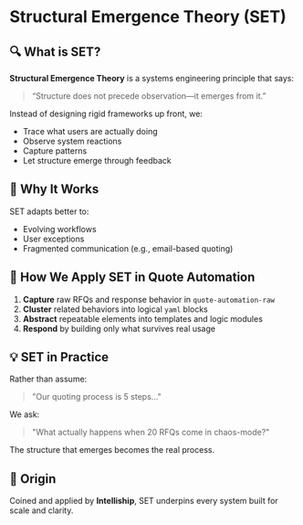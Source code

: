 # Structural Emergence Theory (SET)

## 🔍 What is SET?

**Structural Emergence Theory** is a systems engineering principle that says:
> “Structure does not precede observation—it emerges from it.”

Instead of designing rigid frameworks up front, we:
- Trace what users are actually doing
- Observe system reactions
- Capture patterns
- Let structure emerge through feedback

## 🧠 Why It Works

SET adapts better to:
- Evolving workflows
- User exceptions
- Fragmented communication (e.g., email-based quoting)

## 🧩 How We Apply SET in Quote Automation

1. **Capture** raw RFQs and response behavior in `quote-automation-raw`
2. **Cluster** related behaviors into logical `yaml` blocks
3. **Abstract** repeatable elements into templates and logic modules
4. **Respond** by building only what survives real usage

## 💡 SET in Practice

Rather than assume:
> "Our quoting process is 5 steps..."

We ask:
> "What actually happens when 20 RFQs come in chaos-mode?"

The structure that emerges becomes the real process.

## 🔗 Origin

Coined and applied by **Intelliship**, SET underpins every system built for scale and clarity.
